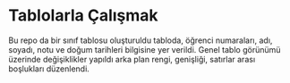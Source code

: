 # Tablolarla Çalışmak
Bu repo da bir sınıf tablosu oluşturuldu tabloda, öğrenci numaraları, adı, soyadı, notu ve doğum tarihleri bilgisine yer verildi.
Genel tablo görünümü üzerinde değişiklikler yapıldı arka plan rengi, genişliği, satırlar arası boşlukları düzenlendi.
